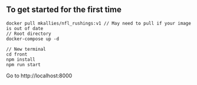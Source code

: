 ## To get started for the first time

```
docker pull mkallies/nfl_rushings:v1 // May need to pull if your image is out of date
// Root directory
docker-compose up -d

// New terminal
cd front
npm install
npm run start
```

Go to http://localhost:8000

